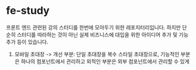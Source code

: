 # fe-study
프론트 엔드 관련된 강의 스터디를 한번에 모아두기 위한 레포지터리입니다.
하지만 단순히 스터디를 따라하는 것이 아닌 실제 비즈니스에 대입을 위한 아이디어 추가 및 기능추가 등이 있습니다.

1. 모바일 초대장
-> 개선 부분: 단일 초대장을 복수 스타일 초대장으로, 기능적인 부분은 하나의 컴포넌트에서 관리하고 외적인 부분은 외부 컴포넌트에서 관리할 수 있게
